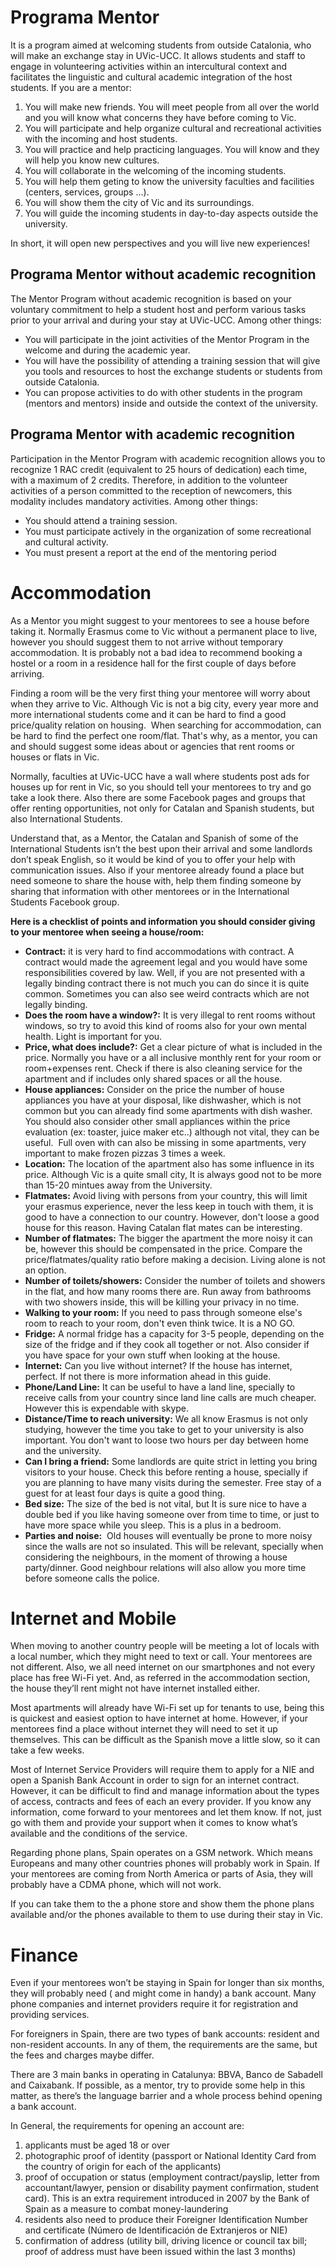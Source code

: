 # Programa Mentor

It is a program aimed at welcoming students from outside Catalonia,  who will make an exchange stay in UVic-UCC. It allows students and staff to engage in volunteering activities within an intercultural context and facilitates the linguistic and cultural academic integration of the host students.
If you are a mentor:

1. You will make new friends. You will meet people from all over the world and you will know what concerns they have before coming to Vic.
2. You will participate and help organize cultural and recreational activities with the incoming and host students.
3. You will practice and help practicing languages. You will know and they will help you know new cultures.
4. You will collaborate in the welcoming of the incoming students.
5. You will help them geting to know the university faculties and facilities (centers, services, groups ...).
6. You will show them the city of Vic and its surroundings.
7. You will guide the incoming students in day-to-day aspects outside the university.

In short, it will open new perspectives and you will live new experiences!

## Programa Mentor without academic recognition

The Mentor Program without academic recognition is based on your voluntary commitment to help a student host and perform various tasks prior to your arrival and during your stay at UVic-UCC. 
Among other things:
- You will participate in the joint activities of the Mentor Program in the welcome and during the academic year.
- You will have the possibility of attending a training session that will give you tools and resources to host the exchange students or students from outside Catalonia.
- You can propose activities to do with other students in the program (mentors and mentors) inside and outside the context of the university.

## Programa Mentor with academic recognition

Participation in the Mentor Program with academic recognition allows you to recognize 1 RAC credit (equivalent to 25 hours of dedication) each time, with a maximum of 2 credits. Therefore, in addition to the volunteer activities of a person committed to the reception of newcomers, this modality includes mandatory activities. 
Among other things:

- You should attend a training session.
- You must participate actively in the organization of some recreational and cultural activity.
- You must present a report at the end of the mentoring period

# Accommodation

As a Mentor you might suggest to your mentorees to see a house before taking it. Normally Erasmus come to Vic without a permanent place to live, however you should suggest them to not arrive without temporary accommodation. It is probably not a bad idea to recommend booking a hostel or a room in a residence hall for the first couple of days before arriving. 

Finding a room will be the very first thing your mentoree will worry about when they arrive to Vic. Although Vic is not a big city, every year more and more international students come and it can be hard to find a good price/quality relation on housing. 
When searching for accommodation, can be hard to find the perfect one room/flat. That's why, as a mentor, you can and should suggest some ideas about or agencies that rent rooms or houses or flats in Vic. 

Normally, faculties at UVic-UCC have a wall where students post ads for houses up for rent in Vic, so you should tell your mentorees to try and go take a look there. Also there are some Facebook pages and groups that offer renting opportunities, not only for Catalan and Spanish students, but also International Students.

Understand that, as a Mentor, the Catalan and Spanish of some of the International Students isn’t the best upon their arrival and some landlords don’t speak English, so it would be kind of you to offer your help with communication issues. Also if your mentoree already found a place but need someone to share the house with, help them finding someone by sharing that information with other mentorees or in the International Students Facebook group.

**Here is a checklist of points and information you should consider giving to your mentoree when seeing a house/room:**

- **Contract:** it is very hard to find accommodations with contract. A contract would made the agreement legal and you would have some responsibilities covered by law. Well, if you are not presented with a legally binding contract there is not much you can do since it is quite common. Sometimes you can also see weird contracts which are not legally binding.
- **Does the room have a window?:** It is very illegal to rent rooms without windows, so try to avoid this kind of rooms also for your own mental health. Light is important for you.
- **Price, what does include?:** Get a clear picture of what is included in the price. Normally you have or a all inclusive monthly rent for your room or room+expenses rent. Check if there is also cleaning service for the apartment and if includes only shared spaces or all the house.
- **House appliances:** Consider on the price the number of house appliances you have at your disposal, like dishwasher, which is not common but you can already find some apartments with dish washer. You should also consider other small appliances within the price evaluation (ex: toaster, juice maker etc..) although not vital, they can be useful.  Full oven with can also be missing in some apartments, very important to make frozen pizzas 3 times a week.
- **Location:** The location of the apartment also has some influence in its price.  Although Vic is a quite small city, It is always good not to be more than 15-20 mintues away from the University.
- **Flatmates:** Avoid living with persons from your country, this will limit your erasmus experience, never the less keep in touch with them, it is good to have a connection to our country. However, don't loose a good house for this reason. Having Catalan flat mates can be interesting.
- **Number of flatmates:** The bigger the apartment the more noisy it can be, however this should be compensated in the price. Compare the price/flatmates/quality ratio before making a decision. Living alone is not an option.
- **Number of toilets/showers:** Consider the number of toilets and showers in the flat, and how many rooms there are. Run away from bathrooms with two showers inside, this will be killing your privacy in no time.
- **Walking to your room:** If you need to pass through someone else's room to reach to your room, don't even think twice. It is a NO GO.
- **Fridge:** A normal fridge has a capacity for 3-5 people, depending on the size of the fridge and if they cook all together or not. Also consider if you have space for your own stuff when looking at the house. 
- **Internet:** Can you live without internet? If the house has internet, perfect. If not there is more information ahead in this guide.
- **Phone/Land Line:** It can be useful to have a land line, specially to receive calls from your country since land line calls are much cheaper. However this is expendable with skype.
- **Distance/Time to reach university:** We all know Erasmus is not only studying, however the time you take to get to your university is also important. You don't want to loose two hours per day between home and the university.
- **Can I bring a friend:** Some landlords are quite strict in letting you bring visitors to your house. Check this before renting a house, specially if you are planning to have many visits during the semester. Free stay of a guest for at least four days is quite a good thing.
- **Bed size:** The size of the bed is not vital, but It is sure nice to have a double bed if you like having someone over from time to time, or just to have more space while you sleep. This is a plus in a bedroom.
- **Parties and noise:**  Old houses will eventually be prone to more noisy since the walls are not so insulated. This will be relevant, specially when considering the neighbours, in the moment of throwing a house party/dinner. Good neighbour relations will also allow you more time before someone calls the police.

# Internet and Mobile

When moving to another country people will be meeting a lot of locals with a local number, which they might need to text or call. Your mentorees are not different. Also, we all need internet on our smartphones and not every place has free Wi-Fi yet. And, as referred in the accommodation section, the house they’ll rent might not have internet installed either.

Most apartments will already have Wi-Fi set up for tenants to use, being this is quickest and easiest option to have internet at home. However, if your mentorees find a place without internet they will need to set it up themselves. This can be difficult as the Spanish move a little slow, so it can take a few weeks.

Most of Internet Service Providers will require them to apply for a NIE and open a Spanish Bank Account in order to sign for an internet contract. However, it can be difficult to find and manage information about the types of access, contracts and fees of each an every provider. If you know any information, come forward to your mentorees and let them know. If not, just go with them and provide your support when it comes to know what’s available and the conditions of the service.

Regarding phone plans, Spain operates on a GSM network. Which means Europeans and many other countries phones will probably work in Spain. If your mentorees are coming from North America or parts of Asia, they will probably have a CDMA phone, which will not work.

If you can take them to the a phone store and show them the phone plans available and/or the phones available to them to use during their stay in Vic.

# Finance

Even if your mentorees won’t be staying in Spain for longer than six months, they will probably need ( and might come in handy) a bank account. Many phone companies and internet providers require it for registration and providing services. 

For foreigners in Spain, there are two types of bank accounts: resident and non-resident accounts. In any of them, the requirements are the same, but the fees and charges maybe differ.

There are 3 main banks in operating in Catalunya: BBVA, Banco de Sabadell and Caixabank. If possible, as a mentor, try to provide some help in this matter, as there’s the language barrier and a whole process behind opening a bank account.

In General, the requirements for opening an account are:

1. applicants must be aged 18 or over
2. photographic proof of identity (passport or National Identity Card from the country of origin for each of the applicants)
3. proof of occupation or status (employment contract/payslip, letter from accountant/lawyer, pension or disability payment confirmation, student card). This is an extra requirement introduced in 2007 by the Bank of Spain as a measure to combat money-laundering
4. residents also need to produce their Foreigner Identification Number and certificate (Número de Identificación de Extranjeros or NIE)
5. confirmation of address (utility bill, driving licence or council tax bill; proof of address must have been issued within the last 3 months)



